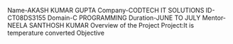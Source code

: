 Name-AKASH KUMAR GUPTA
Company-CODTECH IT SOLUTIONS
ID-CT08DS3155
Domain-C PROGRAMMING
Duration-JUNE TO JULY
Mentor-NEELA SANTHOSH KUMAR
Overview of the Project
Project:It is temperature converted 
Objective
